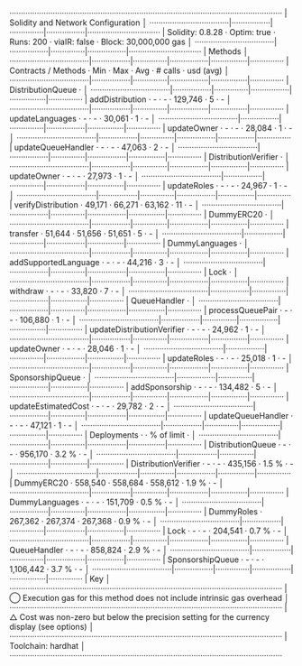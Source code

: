 ························································································································
|  Solidity and Network Configuration                                                                                  │
···································|·················|···············|·················|································
|  Solidity: 0.8.28                ·  Optim: true    ·  Runs: 200    ·  viaIR: false   ·     Block: 30,000,000 gas     │
···································|·················|···············|·················|································
|  Methods                                                                                                             │
···································|·················|···············|·················|················|···············
|  Contracts / Methods             ·  Min            ·  Max          ·  Avg            ·  # calls       ·  usd (avg)   │
···································|·················|···············|·················|················|···············
|  DistributionQueue               ·                                                                                   │
···································|·················|···············|·················|················|···············
|      addDistribution             ·              -  ·            -  ·        129,746  ·             5  ·           -  │
···································|·················|···············|·················|················|···············
|      updateLanguages             ·              -  ·            -  ·         30,061  ·             1  ·           -  │
···································|·················|···············|·················|················|···············
|      updateOwner                 ·              -  ·            -  ·         28,084  ·             1  ·           -  │
···································|·················|···············|·················|················|···············
|      updateQueueHandler          ·              -  ·            -  ·         47,063  ·             2  ·           -  │
···································|·················|···············|·················|················|···············
|  DistributionVerifier            ·                                                                                   │
···································|·················|···············|·················|················|···············
|      updateOwner                 ·              -  ·            -  ·         27,973  ·             1  ·           -  │
···································|·················|···············|·················|················|···············
|      updateRoles                 ·              -  ·            -  ·         24,967  ·             1  ·           -  │
···································|·················|···············|·················|················|···············
|      verifyDistribution          ·         49,171  ·       66,271  ·         63,162  ·            11  ·           -  │
···································|·················|···············|·················|················|···············
|  DummyERC20                      ·                                                                                   │
···································|·················|···············|·················|················|···············
|      transfer                    ·         51,644  ·       51,656  ·         51,651  ·             5  ·           -  │
···································|·················|···············|·················|················|···············
|  DummyLanguages                  ·                                                                                   │
···································|·················|···············|·················|················|···············
|      addSupportedLanguage        ·              -  ·            -  ·         44,216  ·             3  ·           -  │
···································|·················|···············|·················|················|···············
|  Lock                            ·                                                                                   │
···································|·················|···············|·················|················|···············
|      withdraw                    ·              -  ·            -  ·         33,820  ·             7  ·           -  │
···································|·················|···············|·················|················|···············
|  QueueHandler                    ·                                                                                   │
···································|·················|···············|·················|················|···············
|      processQueuePair            ·              -  ·            -  ·        106,880  ·             1  ·           -  │
···································|·················|···············|·················|················|···············
|      updateDistributionVerifier  ·              -  ·            -  ·         24,962  ·             1  ·           -  │
···································|·················|···············|·················|················|···············
|      updateOwner                 ·              -  ·            -  ·         28,046  ·             1  ·           -  │
···································|·················|···············|·················|················|···············
|      updateRoles                 ·              -  ·            -  ·         25,018  ·             1  ·           -  │
···································|·················|···············|·················|················|···············
|  SponsorshipQueue                ·                                                                                   │
···································|·················|···············|·················|················|···············
|      addSponsorship              ·              -  ·            -  ·        134,482  ·             5  ·           -  │
···································|·················|···············|·················|················|···············
|      updateEstimatedCost         ·              -  ·            -  ·         29,782  ·             2  ·           -  │
···································|·················|···············|·················|················|···············
|      updateQueueHandler          ·              -  ·            -  ·         47,121  ·             1  ·           -  │
···································|·················|···············|·················|················|···············
|  Deployments                                       ·                                 ·  % of limit    ·              │
···································|·················|···············|·················|················|···············
|  DistributionQueue               ·              -  ·            -  ·        956,170  ·         3.2 %  ·           -  │
···································|·················|···············|·················|················|···············
|  DistributionVerifier            ·              -  ·            -  ·        435,156  ·         1.5 %  ·           -  │
···································|·················|···············|·················|················|···············
|  DummyERC20                      ·        558,540  ·      558,684  ·        558,612  ·         1.9 %  ·           -  │
···································|·················|···············|·················|················|···············
|  DummyLanguages                  ·              -  ·            -  ·        151,709  ·         0.5 %  ·           -  │
···································|·················|···············|·················|················|···············
|  DummyRoles                      ·        267,362  ·      267,374  ·        267,368  ·         0.9 %  ·           -  │
···································|·················|···············|·················|················|···············
|  Lock                            ·              -  ·            -  ·        204,541  ·         0.7 %  ·           -  │
···································|·················|···············|·················|················|···············
|  QueueHandler                    ·              -  ·            -  ·        858,824  ·         2.9 %  ·           -  │
···································|·················|···············|·················|················|···············
|  SponsorshipQueue                ·              -  ·            -  ·      1,106,442  ·         3.7 %  ·           -  │
···································|·················|···············|·················|················|···············
|  Key                                                                                                                 │
························································································································
|  ◯  Execution gas for this method does not include intrinsic gas overhead                                            │
························································································································
|  △  Cost was non-zero but below the precision setting for the currency display (see options)                         │
························································································································
|  Toolchain:  hardhat                                                                                                 │
························································································································